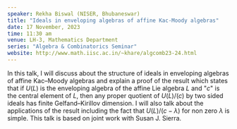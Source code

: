 ```yaml
---
speaker: Rekha Biswal (NISER, Bhubaneswar)
title: "Ideals in enveloping algebras of affine Kac-Moody algebras"
date: 17 November, 2023
time: 11:30 am
venue: LH-3, Mathematics Department
series: "Algebra & Combinatorics Seminar"
website: http://www.math.iisc.ac.in/~khare/algcomb23-24.html
---
```


In this talk, I will discuss about the structure of ideals in enveloping
algebras of affine Kac&ndash;Moody algebras and explain a proof of the
result which states that if $U(L)$ is the enveloping algebra of the
affine Lie algebra $L$ and "$c$" is the central element of $L$, then any
proper quotient of $U(L)/(c)$ by two sided ideals has finite
Gelfand&ndash;Kirillov dimension. I will also talk about the applications
of the result including the fact that $U(L)/(c-\lambda)$ for non zero
$\lambda$ is simple. This talk is based on joint work with Susan J.
Sierra.
